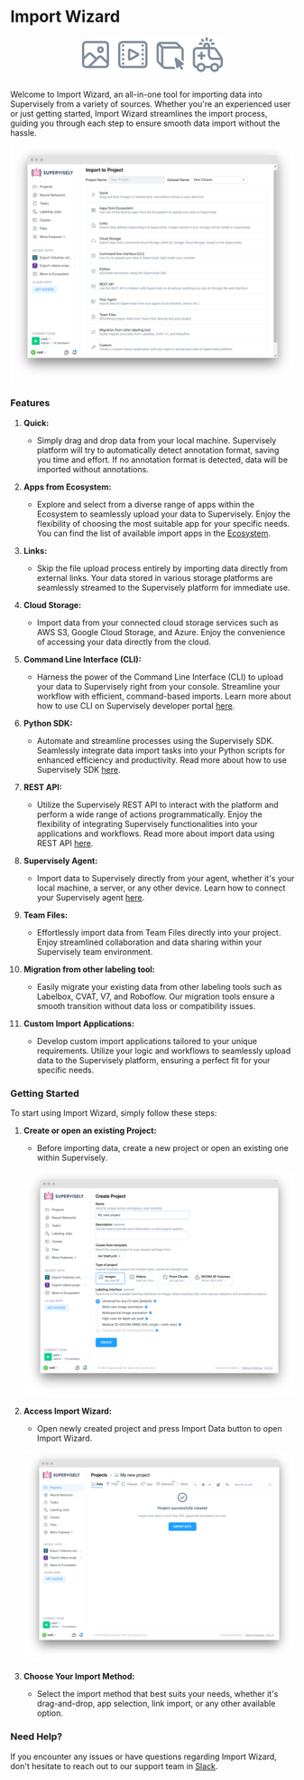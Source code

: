 # Import Wizard

<div align="center" markdown>

<img align="center" src="import-wizard-modalities.png" width="250">
</div>

<br>

Welcome to Import Wizard, an all-in-one tool for importing data into Supervisely from a variety of sources. Whether you're an experienced user or just getting started, Import Wizard streamlines the import process, guiding you through each step to ensure smooth data import without the hassle.

![import-wizard-menu](import-wizard-menu.png)

### Features

1. **Quick:**
   - Simply drag and drop data from your local machine. Supervisely platform will try to automatically detect annotation format, saving you time and effort. If no annotation format is detected, data will be imported without annotations.

2. **Apps from Ecosystem:**
   - Explore and select from a diverse range of apps within the Ecosystem to seamlessly upload your data to Supervisely. Enjoy the flexibility of choosing the most suitable app for your specific needs. You can find the list of available import apps in the [Ecosystem](https://ecosystem.supervisely.com/import).

3. **Links:**
   - Skip the file upload process entirely by importing data directly from external links. Your data stored in various storage platforms are seamlessly streamed to the Supervisely platform for immediate use.

4. **Cloud Storage:**
   - Import data from your connected cloud storage services such as AWS S3, Google Cloud Storage, and Azure. Enjoy the convenience of accessing your data directly from the cloud.

5. **Command Line Interface (CLI):**
   - Harness the power of the Command Line Interface (CLI) to upload your data to Supervisely right from your console. Streamline your workflow with efficient, command-based imports. Learn more about how to use CLI on Supervisely developer portal [here](https://developer.supervisely.com/getting-started/command-line-interface/sdk-cli).

6. **Python SDK:**
   - Automate and streamline processes using the Supervisely SDK. Seamlessly integrate data import tasks into your Python scripts for enhanced efficiency and productivity. Read more about how to use Supervisely SDK [here](/data-organization/import/import/import-sdk-api.md#how-to-use-the-software-development-kit-sdk).

7. **REST API:**
   - Utilize the Supervisely REST API to interact with the platform and perform a wide range of actions programmatically. Enjoy the flexibility of integrating Supervisely functionalities into your applications and workflows. Read more about import data using REST API [here](/data-organization/import/import/import-sdk-api.md#how-to-import-through-apis).

8. **Supervisely Agent:**
   - Import data to Supervisely directly from your agent, whether it's your local machine, a server, or any other device. Learn how to connect your Supervisely agent [here](/getting-started/connect-your-computer/README.md).

9. **Team Files:**
   - Effortlessly import data from Team Files directly into your project. Enjoy streamlined collaboration and data sharing within your Supervisely team environment.

10. **Migration from other labeling tool:**
    - Easily migrate your existing data from other labeling tools such as Labelbox, CVAT, V7, and Roboflow. Our migration tools ensure a smooth transition without data loss or compatibility issues.

11. **Custom Import Applications:**
    - Develop custom import applications tailored to your unique requirements. Utilize your logic and workflows to seamlessly upload data to the Supervisely platform, ensuring a perfect fit for your specific needs.

### Getting Started

To start using Import Wizard, simply follow these steps:

1. **Create or open an existing Project:**
    - Before importing data, create a new project or open an existing one within Supervisely.

   ![import-wizard-create-project](import-wizard-create-project.png)
  
2. **Access Import Wizard:**
   - Open newly created project and press Import Data button to open Import Wizard.

   ![import-wizard-new-project](import-wizard-new-project.png)

3. **Choose Your Import Method:**
   - Select the import method that best suits your needs, whether it's drag-and-drop, app selection, link import, or any other available option.

### Need Help?

If you encounter any issues or have questions regarding Import Wizard, don't hesitate to reach out to our support team in [Slack](https://supervisely.com/slack/).
